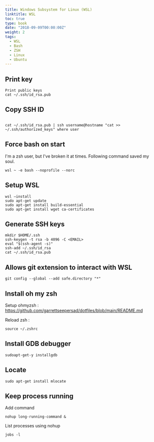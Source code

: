 ```yaml
---
title: Windows Subsystem for Linux (WSL)
linktitle: WSL
toc: true
type: book
date: "2018-09-09T00:00:00Z"
weight: 2
tags:
  - WSL
  - Bash
  - ZSH
  - Linux
  - Ubuntu
---
```


## Print key

```
Print public keys
cat ~/.ssh/id_rsa.pub
```

## Copy SSH ID

```

cat ~/.ssh/id_rsa.pub | ssh username@hostname "cat >> ~/.ssh/authorized_keys" where user
```

## Force bash on start
I'm a zsh user, but I've broken it at times. Following command saved my soul.

```
wsl ~ -e bash --noprofile --norc
```

## Setup WSL
```
wsl –install
sudo apt-get update
sudo apt-get install build-essential
sudo apt-get install wget ca-certificates
```
## Generate SSH keys

```
mkdir $HOME/.ssh
ssh-keygen -t rsa -b 4096 -C <EMAIL>
eval "$(ssh-agent -s)"
ssh-add ~/.ssh/id_rsa
cat ~/.ssh/id_rsa.pub
```

## Allows git extension to interact with WSL
```
git config --global --add safe.directory "*"
```

## Install oh my zsh

Setup ohmyzsh : https://github.com/garrettseepersad/dotfiles/blob/main/README.md

Reload zsh :
```
source ~/.zshrc
```
## Install GDB debugger
```
sudoapt-get-y installgdb
```

## Locate
```
sudo apt-get install mlocate
```

## Keep process running

Add command
```
nohup long-running-command &
```

List processes using nohup
```
jobs -l
```
